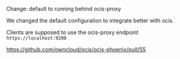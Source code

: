 Change: default to running behind ocis-proxy

We changed the default configuration to integrate better with ocis.

Clients are supposed to use the ocis-proxy endpoint `https://localhost:9200`

https://github.com/owncloud/ocis/ocis-phoenix/pull/55
